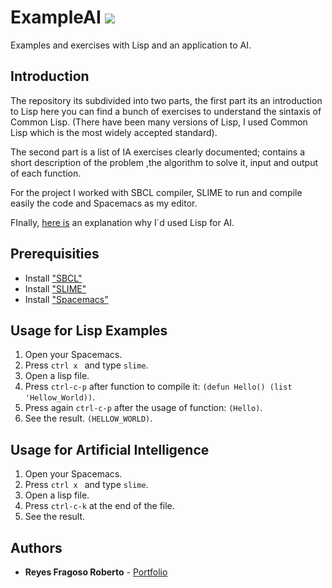 # ExampleAI <a href="https://github.com/syl20bnr/spacemacs"><img src="https://cdn.rawgit.com/syl20bnr/spacemacs/442d025779da2f62fc86c2082703697714db6514/assets/spacemacs-badge.svg" /></a>

Examples and exercises with Lisp and an application to AI.

## Introduction

The repository its subdivided into two parts, the first part its an introduction to Lisp here you can find a bunch of exercises to understand the sintaxis of Common Lisp. (There have been many versions of Lisp, I used Common Lisp which is the most widely accepted standard). 

The second part is a list of IA exercises clearly documented; contains a short description of the problem ,the algorithm to solve it, input and output of each function. 

For the project I worked with SBCL compiler, SLIME to run and compile easily the code and Spacemacs as my editor.

FInally, [here is](http://norvig.com/paip-preface.html#whylisp) an explanation why I´d used Lisp for AI.


## Prerequisities

* Install ["SBCL"](http://www.sbcl.org/platform-table.html) <br />
* Install ["SLIME"](https://github.com/slime/slime) <br />
* Install ["Spacemacs"](https://github.com/syl20bnr/spacemacs)

## Usage for Lisp Examples
1. Open your Spacemacs. <br>
2. Press ```ctrl x ``` and type ```slime```.  <br>
3. Open a lisp file.  <br>
4. Press  ```ctrl-c-p``` after function to compile it: ```(defun Hello() (list 'Hellow_World))```.
5. Press again ```ctrl-c-p``` after the usage of function: ```(Hello)```.
6. See the result. ```(HELLOW_WORLD)```.

## Usage for Artificial Intelligence
1. Open your Spacemacs. <br>
2. Press ```ctrl x ``` and type ```slime```.  <br>
3. Open a lisp file.  <br>
4. Press  ```ctrl-c-k``` at the end of the file.
5. See the result. 

## Authors
* **Reyes Fragoso Roberto** - [Portfolio](http://robertoreyes.me)
